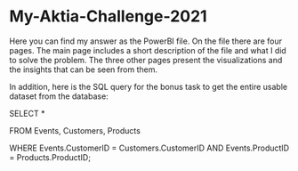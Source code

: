 # My-Aktia-Challenge-2021

Here you can find my answer as the PowerBI file. On the file there are four pages. The main page includes a short description of the file and what I did to solve the problem. The three other pages present the visualizations and the insights that can be seen from them.

In addition, here is the SQL query for the bonus task to get the entire usable dataset from the database:

SELECT *

FROM Events, Customers, Products

WHERE Events.CustomerID = Customers.CustomerID AND Events.ProductID = Products.ProductID;
